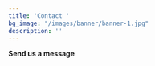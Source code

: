 ```yaml
---
title: 'Contact '
bg_image: "/images/banner/banner-1.jpg"
description: ''
---
```

**Send us a message**
